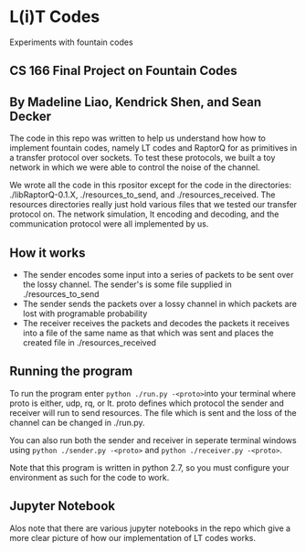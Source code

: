# L(i)T Codes
Experiments with fountain codes

## CS 166 Final Project on Fountain Codes
## By Madeline Liao, Kendrick Shen, and Sean Decker
The code in this repo was written to help us understand how how to implement fountain codes, namely LT codes and RaptorQ for as primitives in a transfer protocol over sockets. To test these protocols, we built a toy network in which we were able to control the noise of the channel.

We wrote all the code in this rpositor except for the code in the directories: ./libRaptorQ-0.1.X, ./resources_to_send, and ./resources_received. The resources directories really just hold various files that we tested our transfer protocol on. The network simulation, lt encoding and decoding, and the communication protocol were all implemented by us.

## How it works
* The sender encodes some input into a series of packets to be sent over the lossy channel. The sender's is some file supplied in ./resources_to_send
* The sender sends the packets over a lossy channel in which packets are lost with programable probability
* The receiver receives the packets and decodes the packets it receives into a file of the same name as that which was sent and places the created file in ./resources_received

## Running the program
To run the program enter `python ./run.py -<proto>`into your terminal where proto is either, udp, rq, or lt. proto defines which protocol the sender and receiver will run to send resources. The file which is sent and the loss of the channel can be changed in ./run.py.

You can also run both the sender and receiver in seperate terminal windows using `python ./sender.py -<proto>` and `python ./receiver.py -<proto>`.

Note that this program is written in python 2.7, so you must configure your environment as such for the code to work.

## Jupyter Notebook
Alos note that there are various jupyter notebooks in the repo which give a more clear picture of how our implementation of LT codes works.
